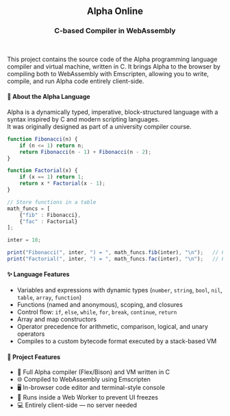 <div id="top"></div>

<h2 align="center">Alpha Online</h2>

<h3 align="center">C-based Compiler in WebAssembly</h3>

<br>

This project contains the source code of the Alpha programming language compiler and virtual machine, written in C. It brings Alpha to the browser by compiling both to WebAssembly with Emscripten, allowing you to write, compile, and run Alpha code entirely client-side.

#### 🧪 About the Alpha Language

Alpha is a dynamically typed, imperative, block-structured language with a syntax inspired by C and modern scripting languages. <br>It was originally designed as part of a university compiler course.<br>

```javascript
function Fibonacci(n) {
    if (n <= 1) return n;
    return Fibonacci(n - 1) + Fibonacci(n - 2);
}

function Factorial(x) {
    if (x == 1) return 1;
    return x * Factorial(x - 1);
}

// Store functions in a table
math_funcs = [
    {"fib" : Fibonacci},
    {"fac" : Factorial}
];

inter = 10;

print("Fibonacci(", inter, ") = ", math_funcs.fib(inter), "\n");   // Fibonacci(10) = 55
print("Factorial(", inter, ") = ", math_funcs.fac(inter), "\n");   // Factorial(10) = 3628800
```

#### ✨ Language Features
- Variables and expressions with dynamic types (`number`, `string`, `bool`, `nil`, `table`, `array`, `function`)
- Functions (named and anonymous), scoping, and closures
- Control flow: `if`, `else`, `while`, `for`, `break`, `continue`, `return`
- Array and map constructors
- Operator precedence for arithmetic, comparison, logical, and unary operators
- Compiles to a custom bytecode format executed by a stack-based VM


#### 🚀 Project Features
- 🧠 Full Alpha compiler (Flex/Bison) and VM written in C  
- 🌐 Compiled to WebAssembly using Emscripten  
- 🖥️ In-browser code editor and terminal-style console  
- 🧵 Runs inside a Web Worker to prevent UI freezes  
- 💻 Entirely client-side — no server needed
